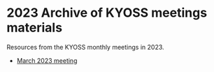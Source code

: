 # 2023 Archive of KYOSS meetings materials

Resources from the KYOSS monthly meetings in 2023.

* [March 2023 meeting](20230308-meeting.md)
